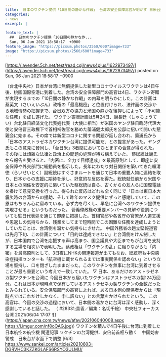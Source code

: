 ```yaml
---
title:  日本のワクチン提供「10日間の静かな作戦」 台湾の安全保障高官が明かす 日米台連携   
categories:
- news
excerpt: |
  
feature_text: |
  ##  日本のワクチン提供「10日間の静かな作...
  Sun, 06 Jun 2021 18:58:17  +0900
feature_image: "https://picsum.photos/2560/600?image=733"
image: "https://picsum.photos/2560/600?image=733"
---
```


[https://lavender.5ch.net/test/read.cgi/news4plus/1622973497/](https://lavender.5ch.net/test/read.cgi/news4plus/1622973497/)
posted on Sun, 06 Jun 2021 18:58:17  +0900

<!--more-->

（台北中央社）日本が台湾に無償提供した新型コロナウイルスワクチンは4日午後、桃園国際空港に到着した。台湾の安全保障部門の高官は4日、ワクチン寄贈が実現するまでの「10日間の静かな作戦」の内幕を明らかにした。この計画は蔡英文（さいえいぶん）政権の「最高機密」と位置付けられ、法律面の交渉から地域情勢の把握まで、台日双方の協力と米国の静かな後押しによって「不可能な任務」を成し遂げた。 ワクチン寄贈計画は5月24日、謝長廷（しゃちょうてい）台北駐日経済文化代表処代表（大使に相当）が米国のヤング駐日臨時代理大使と安倍晋三政権下で首相補佐官を務めた薗浦健太郎氏を公邸に招いて開いた懇親会に始まる。その席では新型コロナに関する問題が話し合われ、薗浦氏から「日本のアストラゼネカワクチン台湾に提供可能だ」との提言があった。ヤング氏もこの意見に賛同し、「台日米」3者間においてひとまずの合意が得られた。その後には煩雑な法律と政治上の問題の処理が待ち構えていた。 蔡総統は謝氏から報告を受けると、「内密に、全力で目標達成」を最高原則として、即座に安全保障や外交部門に総動員を指示した。長年にわたり対日関係を築いてきた頼清徳（らいせいとく）副総統はすぐさまルートを通じて日本の重要人物に連絡を取り、日本からの支援に期待を示し、好意的な反応を得た。総統就任前から米国や日本との関係を安定的に築いていた蔡総統は自ら、古くからの友人らに国際電話を掛けて意見交換を行った。得られた反応はどれも全く同じで「日本は東日本大震災時の台湾からの援助、そして昨年のマスク提供にずっと感謝していて、この恩はもちろん心に留めている。必ず力を尽くし、早急に台湾へのワクチン提供を実現させる」というものだった。 菅義偉政権の重要メンバーの見解や役割についても駐日代表処を通じて即座に把握した。首相官邸や各省庁の官僚が人道支援や恩返しの気持ちから、残業をしてまで短時間でこの困難な任務を達成しようとしていたことは、台湾側を温かい気持ちにさせた。 中国外務省の趙立堅報道官は先月下旬、この計画について「目的は達成できない」と台湾側をけん制したが、日本国内で台湾を応援する声は高まり、国会議員や大臣までもが台湾を支持する立場を相次いで表明した。蔡政権は「ワクチンの乱」に陥りながらも「内密」を最高原則として、3日夜にNHKの関連報道が出てもなお、総統府も中央感染症指揮センターも「航空機に載せられるまでは事実関係を認めない」という立場を堅持し、口を閉ざしたままだった。このワクチンを無事に台湾に到着させることが最も重要という考えで一致していた。 ▽ 日本、あるだけのアストラゼネカ製ワクチンを台湾に 今回日本から届いたワクチンはアストラゼネカ製124万回分。これは日本が現時点で保有しているアストラゼネカ製ワクチンの全数だったとみられている。安全保障部門の高官によれば、ある日本側の関係者からは「現時点ではこれだけしかなく、申し訳ない」との言葉をかけられたという。 この高官は、今回の交渉の過程において、日本側の温かさに台湾は深く感動し、深く感謝していると話した。 （ #28331;貴香／編集：名切千絵） 中央社フォーカス台湾 2021/06/04 17:07 ![](https://japan.cna.com.tw/news/afav/202106040008.aspx [https://i.imgur.com/nf8oQAG.jpg)](https://i.imgur.com/nf8oQAG.jpg)) ワクチンを積んで4日午後に台湾に到着した日本航空の航空機 関連記事 ワクチンの台湾提供、安倍前首相ら動く　中国妨害警戒　日米台が水面下で調整 [6/3] https://www.sankei.com/article/20210603-DGRVHC3KZZKGLAFS6RSYO3ULMU/
